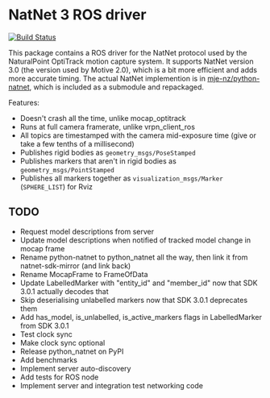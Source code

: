 # NatNet 3 ROS driver
[![Build Status](https://travis-ci.org/mje-nz/natnet_ros.svg?branch=master)](https://travis-ci.org/mje-nz/natnet_ros)

This package contains a ROS driver for the NatNet protocol used by the NaturalPoint OptiTrack motion capture system.
It supports NatNet version 3.0 (the version used by Motive 2.0), which is a bit more efficient and adds more accurate timing.
The actual NatNet implemention is in [mje-nz/python-natnet](https://github.com/mje-nz/python-natnet), which is included as a submodule and repackaged.

Features:

* Doesn't crash all the time, unlike mocap_optitrack
* Runs at full camera framerate, unlike vrpn_client_ros
* All topics are timestamped with the camera mid-exposure time (give or take a few tenths of a millisecond)
* Publishes rigid bodies as `geometry_msgs/PoseStamped`
* Publishes markers that aren't in rigid bodies as `geometry_msgs/PointStamped`
* Publishes all markers together as `visualization_msgs/Marker` (`SPHERE_LIST`) for Rviz


## TODO

* Request model descriptions from server
* Update model descriptions when notified of tracked model change in mocap frame
* Rename python-natnet to python_natnet all the way, then link it from natnet-sdk-mirror (and link back)
* Rename MocapFrame to FrameOfData
* Update LabelledMarker with "entity_id" and "member_id" now that SDK 3.0.1 actually decodes that
* Skip deserialising unlabelled markers now that SDK 3.0.1 deprecates them
* Add has_model, is_unlabelled, is_active_markers flags in LabelledMarker from SDK 3.0.1
* Test clock sync
* Make clock sync optional
* Release python_natnet on PyPI
* Add benchmarks
* Implement server auto-discovery
* Add tests for ROS node
* Implement server and integration test networking code